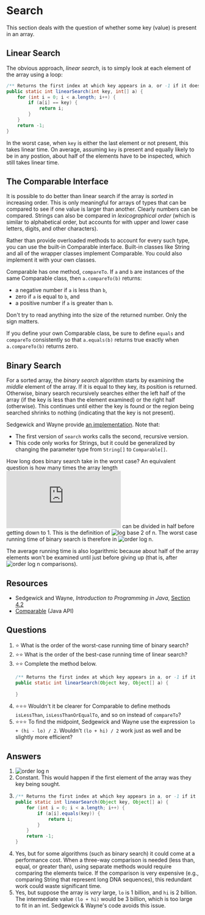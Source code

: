# Search
This section deals with the question of whether some key (value) is present in an array.
## Linear Search
The obvious approach, *linear search*, is to simply look at each element of the array using a loop:

```java
/** Returns the first index at which key appears in a, or -1 if it does not. */
public static int linearSearch(int key, int[] a) {
    for (int i = 0; i < a.length; i++) {
        if (a[i] == key) {
            return i;
        }
    }
    return -1;
}
```

In the worst case, when `key` is either the last element or not present, this takes linear time. On average, assuming `key` is present and equally likely to be in any postion, about half of the elements have to be inspected, which still takes linear time.

## The Comparable Interface
It is possible to do better than linear search if the array is *sorted* in increasing order. This is only meaningful for arrays of types that can be compared to see if one value is larger than another. Clearly numbers can be compared. Strings can also be compared in *lexicographical order* (which is similar to alphabetical order, but accounts for with upper and lower case letters, digits, and other characters).

Rather than provide overloaded methods to account for every such type, you can use the built-in Comparable interface. Built-in classes like String and all of the wrapper classes implement Comparable. You could also implement it with your own classes.

Comparable has one method, `compareTo`. If `a` and `b` are instances of the same Comparable class, then `a.compareTo(b)` returns:
* a negative number if `a` is less than `b`,
* zero if `a` is equal to `b`, and
* a positive number if `a` is greater than `b`.

Don't try to read anything into the size of the returned number. Only the sign matters.

If you define your own Comparable class, be sure to define `equals` and `compareTo` consistently so that `a.equals(b)` returns true exactly when `a.compareTo(b)` returns zero.

## Binary Search

For a sorted array, the *binary search* algorithm starts by examining the *middle* element of the array. If it is equal to they key, its position is returned. Otherwise, binary search recursively searches either the left half of the array (if the key is less than the element examined) or the right half (otherwise). This continues until either the key is found or the region being searched shrinks to nothing (indicating that the key is not present).

Sedgewick and Wayne provide [an implementation](https://introcs.cs.princeton.edu/java/42sort/BinarySearch.java.html). Note that:
* The first version of `search` works calls the second, recursive version.
* This code only works for Strings, but it could be generalized by changing the parameter type from `String[]` to `Comparable[]`.

How long does binary search take in the worst case? An equivalent question is how many times the array length ![n](https://latex.codecogs.com/svg.latex?n) can be divided in half before getting down to 1. This is the definition of ![log base 2 of n](https://latex.codecogs.com/svg.latex?\log_2&space;n). The worst case running time of binary search is therefore in  ![order log n](https://latex.codecogs.com/svg.latex?\Theta(\log&space;n)).

The average running time is also logarithmic because about half of the array elements won't be examined until just before giving up (that is, after ![order log n](https://latex.codecogs.com/svg.latex?\Theta(\log&space;n)) comparisons).

## Resources
- Sedgewick and Wayne, *Introduction to Programming in Java*, [Section 4.2](https://introcs.cs.princeton.edu/java/42sort/)
- [Comparable](https://docs.oracle.com/en/java/javase/11/docs/api/java.base/java/lang/Comparable.html) (Java API)

## Questions
1. :star: What is the order of the worst-case running time of binary search?
1. :star::star: What is the order of the best-case running time of linear search?
1. :star::star: Complete the method below.
    ```java
    /** Returns the first index at which key appears in a, or -1 if it does not. */
    public static int linearSearch(Object key, Object[] a) {
      
    }
    ```
1. :star::star::star: Wouldn't it be clearer for Comparable to define methods `isLessThan`, `isLessThanOrEqualTo`, and so on instead of `compareTo`?
1. :star::star::star: To find the midpoint, Sedgewick and Wayne use the expression `lo + (hi - lo) / 2`. Wouldn't `(lo + hi) / 2` work just as well and be slightly more efficient?
## Answers
1. ![order log n](https://latex.codecogs.com/svg.latex?\Theta(\log&space;n))
1. Constant. This would happen if the first element of the array was they key being sought.
1.
    ```java
    /** Returns the first index at which key appears in a, or -1 if it does not. */
    public static int linearSearch(Object key, Object[] a) {
        for (int i = 0; i < a.length; i++) {
            if (a[i].equals(key)) {
                return i;
            }
        }
        return -1;
    }    
    ```
1. Yes, but for some algorithms (such as binary search) it could come at a performance cost. When a three-way comparison is needed (less than, equal, or greater than), using separate methods would require comparing the elements twice. If the comparison is very expensive (e.g., comparing String that represent long DNA sequences), this redundant work could waste significant time.
1. Yes, but suppose the array is *very* large, `lo` is 1 billion, and `hi` is 2 billion. The intermediate value `(lo + hi)` would be 3 billion, which is too large to fit in an int. Sedgewick & Wayne's code avoids this issue.

